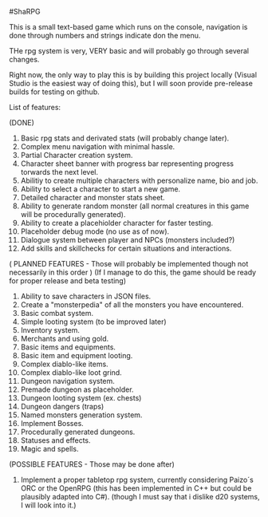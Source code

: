 #ShaRPG

This is a small text-based game which runs on the console, navigation is done through numbers and strings indicate don the menu.

THe rpg system is very, VERY basic and will probably go through several changes.

Right now, the only way to play this is by building this project locally (Visual Studio is the easiest way of doing this), but I will soon provide
pre-release builds for testing on github.

List of features:

(DONE)
1. Basic rpg stats and derivated stats (will probably change later).
2. Complex menu navigation with minimal hassle.
3. Partial Character creation system.
4. Character sheet banner with progress bar representing progress torwards the next level.
5. Abilitiy to create multiple characters with personalize name, bio and job.
6. Ability to select a character to start a new game.
7. Detailed character and monster stats sheet.
8. Ability to generate random monster (all normal creatures in this game will be procedurally generated).
9. Ability to create a placehiolder character for faster testing.
10. Placeholder debug mode (no use as of now).
11. Dialogue system between player and NPCs (monsters included?)
12. Add skills and skillchecks for certain situations and interactions.

( PLANNED FEATURES - Those will probably be implemented though not necessarily in this order )
(If I manage to do this, the game should be ready for proper release and beta testing)
1. Ability to save characters in JSON files.
2. Create a "monsterpedia" of all the monsters you have encountered.
3. Basic combat system.
4. Simple looting system (to be improved later)
5. Inventory system.
6. Merchants and using gold.
7. Basic items and equipments.
8. Basic item and equipment looting.
9. Complex diablo-like items.
10. Complex diablo-like loot grind.
11. Dungeon navigation system.
12. Premade dungeon as placeholder.
13. Dungeon looting system (ex. chests)
14. Dungeon dangers (traps)
15. Named monsters generation system.
16. Implement Bosses.
17. Procedurally generated dungeons.
18. Statuses and effects.
19. Magic and spells.

(POSSIBLE FEATURES - Those may be done after)
1. Implement a proper tabletop rpg system, currently considering Paizo´s ORC or the OpenRPG (this has been implemented in C++ but could be plausibly adapted into C#).
(though I must say that i dislike d20 systems, I will look into it.)

